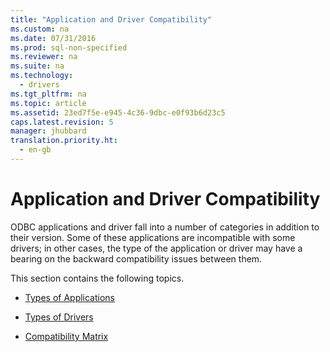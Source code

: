 ```yaml
---
title: "Application and Driver Compatibility"
ms.custom: na
ms.date: 07/31/2016
ms.prod: sql-non-specified
ms.reviewer: na
ms.suite: na
ms.technology: 
  - drivers
ms.tgt_pltfrm: na
ms.topic: article
ms.assetid: 23ed7f5e-e945-4c36-9dbc-e0f93b6d23c5
caps.latest.revision: 5
manager: jhubbard
translation.priority.ht: 
  - en-gb
---
```

# Application and Driver Compatibility
ODBC applications and driver fall into a number of categories in addition to their version. Some of these applications are incompatible with some drivers; in other cases, the type of the application or driver may have a bearing on the backward compatibility issues between them.  
  
 This section contains the following topics.  
  
-   [Types of Applications](../content/Types-of-Applications.md)  
  
-   [Types of Drivers](../content/Types-of-Drivers.md)  
  
-   [Compatibility Matrix](../content/Compatibility-Matrix.md)